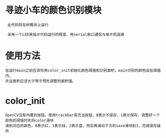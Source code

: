 # 寻迹小车的颜色识别模块
     此代码将在树莓派上运行

     采用一个LED来指示代码运行的程度，用serial串口通信与单片机连接

# 使用方法
    在运行main之前应该先用color_init初始化颜色阈值和识别面积，main识别的颜色会在阈值内，
    并且面积应该大于等于预先调整的面积值。

# color_init
    OpenCV没有内置的按钮，使用trackbar来充当按钮，0表示不保存，1表示保存，调整好一个颜色的阈值时先将color滑块
    滑到对应的颜色，0表示红，1表示绿，2表示蓝，然后再滑动下方的save滑块到1，完成保存操作
